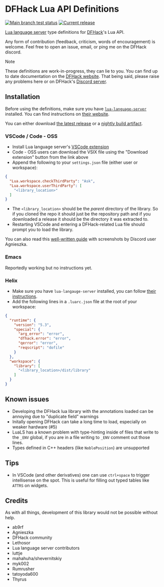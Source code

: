# DFHack Lua API Definitions

[![Main branch test status](https://img.shields.io/github/actions/workflow/status/vallode/dfhack-lua-definitions/.github%2Fworkflows%2Ftest.yml)](https://github.com/vallode/dfhack-lua-definitions/actions/workflows/test.yml)
[![Current release](https://img.shields.io/github/v/release/vallode/dfhack-lua-definitions)](https://github.com/vallode/dfhack-lua-definitions/releases)

[Lua language server](//github.com/LuaLS/lua-language-server) type definitions for [DFHack](//docs.dfhack.org/en/stable/)'s Lua API.

Any form of contribution (feedback, criticism, words of encouragement) is welcome. Feel free to open an issue, email, or ping me on the DFHack discord.

> [!NOTE]
>
> These definitions are work-in-progress, they can lie to you. You can find up to date documentation on the [DFHack website](//docs.dfhack.org/en/stable/docs/dev/Lua%20API.html). That being said, please raise any problems here or on DFHack's [Discord server](//dfhack.org/discord).

## Installation

Before using the definitions, make sure you have [`lua-language-server`](//github.com/LuaLS/lua-language-server) installed. You can find instructions on [their website](//luals.github.io/#vscode-install).

You can either download [the latest release](//github.com/vallode/dfhack-lua-definitions/releases/latest/) or a [nightly build artifact](//github.com/vallode/dfhack-lua-definitions/actions/workflows/nightly.yml).

### VSCode / Code - OSS

- Install Lua language server's [VSCode extension](//marketplace.visualstudio.com/items?itemName=sumneko.lua)
- Code - OSS users can download the VSIX file using the "Download extension" button from the link above
- Append the following to your `settings.json` file (either user or workspace):
```json
{
  "Lua.workspace.checkThirdParty": "Ask",
  "Lua.workspace.userThirdParty": [
    "<library_location>"
  ]
}
```
- The `<library_location>` should be the _parent_ directory of the library. So if you cloned the repo it should just be the repository path and if you downloaded a release it should be the directory it was extracted to.
- Restarting VSCode and entering a DFHack-related Lua file should prompt you to load the library.

You can also read this [well-written guide](//agnieszka.dev/dfhack/vsc/lls/#adding-dfhack-definitions) with screenshots by Discord user Agnieszka.

### Emacs

Reportedly working but no instructions yet.

### Helix

- Make sure you have `lua-langauge-server` installed, you can follow [their instructions](//luals.github.io/#other-install).
- Add the following lines in a `.luarc.json` file at the root of your workspace:
```json
{
  "runtime": {
    "version": "5.3",
    "special": {
      "arg_error": "error",
      "dfhack.error": "error",
      "qerror": "error",
      "reqscript": "dofile"
    }
  },
  "workspace": {
    "library": [
      "<library_location>/dist/library"
    ]
  }
}
```

## Known issues

- Developing the DFHack lua library with the annotations loaded can be annoying due to "duplicate field" warnings
- Initally opening DFHack can take a long time to load, especially on weaker hardware (#5)
- LuaLS has a known problem with type-hinting inside of files that write to the `_ENV` global, if you are in a file writing to `_ENV` comment out those lines.
- Types defined in C++ headers (like `NoblePosition`) are unsupported

## Tips

- In VSCode (and other derivatives) one can use `ctrl+space` to trigger intellisense on the spot. This is useful for filling out typed tables like `ATTRS` on widgets.

## Credits

As with all things, development of this library would not be possible without help.

- ab9rf
- Agnieszka
- DFHack community
- Lethosor
- Lua language server contributors
- luttje
- mahahuha/shevernitskiy
- myk002
- Rumrusher
- tatoyoda600
- Thyrus